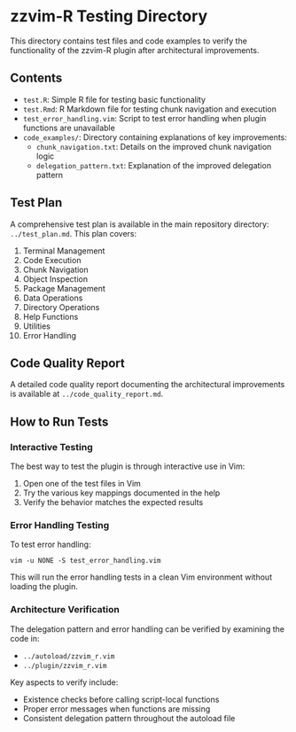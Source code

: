 # zzvim-R Testing Directory

This directory contains test files and code examples to verify the functionality of the zzvim-R plugin after architectural improvements.

## Contents

- `test.R`: Simple R file for testing basic functionality
- `test.Rmd`: R Markdown file for testing chunk navigation and execution
- `test_error_handling.vim`: Script to test error handling when plugin functions are unavailable
- `code_examples/`: Directory containing explanations of key improvements:
  - `chunk_navigation.txt`: Details on the improved chunk navigation logic
  - `delegation_pattern.txt`: Explanation of the improved delegation pattern

## Test Plan

A comprehensive test plan is available in the main repository directory: `../test_plan.md`. This plan covers:

1. Terminal Management
2. Code Execution
3. Chunk Navigation
4. Object Inspection
5. Package Management
6. Data Operations
7. Directory Operations
8. Help Functions
9. Utilities
10. Error Handling

## Code Quality Report

A detailed code quality report documenting the architectural improvements is available at `../code_quality_report.md`.

## How to Run Tests

### Interactive Testing

The best way to test the plugin is through interactive use in Vim:

1. Open one of the test files in Vim
2. Try the various key mappings documented in the help
3. Verify the behavior matches the expected results

### Error Handling Testing

To test error handling:

```
vim -u NONE -S test_error_handling.vim
```

This will run the error handling tests in a clean Vim environment without loading the plugin.

### Architecture Verification

The delegation pattern and error handling can be verified by examining the code in:
- `../autoload/zzvim_r.vim`
- `../plugin/zzvim_r.vim`

Key aspects to verify include:
- Existence checks before calling script-local functions
- Proper error messages when functions are missing
- Consistent delegation pattern throughout the autoload file